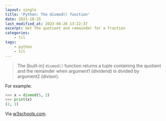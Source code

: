 ```yaml
---
layout: single
title: 'Python: The divmod() function'
date: 2021-10-25
last_modified_at: 2023-04-26 13:22:37
excerpt: Get the quotient and remainder for a fraction
categories:
    - til
tags:
    - python
    - til
---
```


> The [built-in] `divmod()` function returns a tuple containing the quotient and the remainder
> when argument1 (dividend) is divided by argument2 (divisor).

For example:

```python
>>> x = divmod(5, 2)
>>> print(x)
(2, 1)
```

Via [w3schools.com](https://www.w3schools.com/python/ref_func_divmod.asp).
